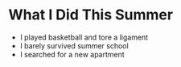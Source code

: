 # What I Did This Summer
* I played basketball and tore a ligament
* I barely survived summer school
* I searched for a new apartment
